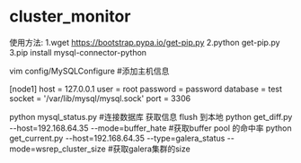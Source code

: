 # cluster_monitor

使用方法:
1.wget https://bootstrap.pypa.io/get-pip.py
2.python get-pip.py
3.pip install mysql-connector-python

vim config/MySQLConfigure #添加主机信息

[node1]
host = 127.0.0.1
user = root
password = password
database = test
socket = '/var/lib/mysql/mysql.sock'
port = 3306


python mysql_status.py  #连接数据库 获取信息 flush 到本地
python get_diff.py --host=192.168.64.35 --mode=buffer_hate #获取buffer pool 的命中率
python get_current.py --host=192.168.64.35 --type=galera_status --mode=wsrep_cluster_size #获取galera集群的size
